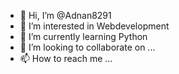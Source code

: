 - 👋 Hi, I’m @Adnan8291
- 👀 I’m interested in Webdevelopment
- 🌱 I’m currently learning Python
- 💞️ I’m looking to collaborate on ...
- 📫 How to reach me ...

<!---
Adnan8291/Adnan8291 is a ✨ special ✨ repository because its `README.md` (this file) appears on your GitHub profile.
You can click the Preview link to take a look at your changes.
--->
